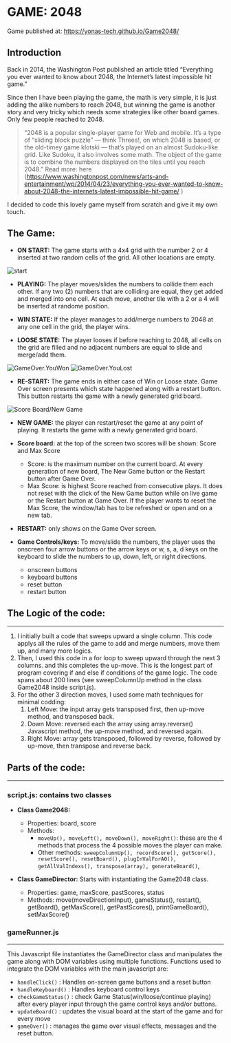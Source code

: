 # GAME: 2048

Game published at: https://yonas-tech.github.io/Game2048/ 

## Introduction

Back in 2014, the Washington Post published an article titled “Everything you ever wanted to know about 2048, the Internet’s latest impossible hit game.” 

Since then I have been playing the game, the math is very simple, it is just adding the alike numbers to reach 2048, but winning the game is another story and very tricky which needs some strategies like other board games. Only few people reached to 2048. 

> “2048 is a popular single-player game for Web and mobile. It’s a type of “sliding block puzzle” — think Threes!, on which 2048 is based, or the old-timey game klotski — that’s played on an almost Sudoku-like grid. Like Sudoku, it also involves some math. The object of the game is to combine the numbers displayed on the tiles until you reach 2048.”
> Read more: here (https://www.washingtonpost.com/news/arts-and-entertainment/wp/2014/04/23/everything-you-ever-wanted-to-know-about-2048-the-internets-latest-impossible-hit-game/ )
>

I decided to code this lovely game myself from scratch and give it my own touch. 

## The Game: 

* **ON START:**
The game starts with a 4x4 grid with the number 2 or 4 inserted at two random cells of the grid. All other locations are empty. 

![start](https://github.com/Yonas-tech/Game2048/blob/main/images/startPage.jpg)


* **PLAYING:**
The player moves/slides the numbers to collide them each other. If any two (2) numbers that are colliding are equal, they get added and merged into one cell. At each move, another tile with a 2 or a 4 will be inserted at randome position. 

* **WIN STATE:**
	If the player manages to add/merge numbers to 2048 at any one cell in the grid, the player wins. 

* **LOOSE STATE:**
	The player looses if before reaching to 2048, all cells on the grid are filled and no adjacent numbers are equal to slide and merge/add them.

![GameOver.YouWon](https://github.com/Yonas-tech/Game2048/blob/main/images/GO_uWon.jpg)
![GameOver.YouLost](https://github.com/Yonas-tech/Game2048/blob/main/images/loose.jpg)


* **RE-START:** The game ends in either case of Win or Loose state. Game Over screen presents which state happened along with a restart button. This button restarts the game with a newly generated grid board. 

![Score Board/New Game](https://github.com/Yonas-tech/Game2048/blob/main/images/score_newGame.jpg)

* **NEW GAME:** the player can restart/reset the game at any point of playing. It restarts the game with a newly generated grid board. 

* **Score board:** at the top of the screen two scores will be shown: Score and Max Score
	- Score: is the maximum number on the current board.  At every generation of new board, The New Game button or the Restart button after Game Over. 
	- Max Score: is highest Score reached from consecutive plays. It does not reset with the click of the New Game button while on live game or the Restart button at Game Over. If the player wants to reset the Max Score, the window/tab has to be refreshed or open and on a new tab. 

* **RESTART:** only shows on the Game Over screen.

* **Game Controls/keys:**
	To move/slide the numbers, the player uses the onscreen four arrow buttons or the arrow keys or w, s, a, d keys on the keyboard to slide the numbers to up, down, left, or right directions. 
	- onscreen buttons
	- keyboard buttons
	- reset button 
	- restart button



## The Logic of the code:
_______
1. I initially built a code that sweeps upward a single column. This code applys all the rules of the game to add and merge numbers, move them up, and many more logics. 
2. Then, I used this code in a for loop to sweep upward through the next 3 columns. and this completes the up-move. This is the longest part of program covering if and else if conditions of the game logic. The code spans about 200 lines (see sweepColumnUp method in the class Game2048 inside script.js). 
3. For the other 3 direction moves, I used some math techniques for minimal codding:
     1. Left Move: the input array gets transposed first, then up-move method, and transposed back. 
    2. Down Move: reversed each the array using array.reverse() Javascript method, the up-move method, and reversed again. 
    3. Right Move: array gets transposed, followed by reverse, followed by up-move, then transpose and reverse back. 
 
## Parts of the code:
_______

### script.js: contains two classes 
* **Class Game2048:**
    * Properties: board, score
    * Methods: 
        * `moveUp(), moveLeft(), moveDown(), moveRight()`: these are the 4 methods that process the 4 possible moves the player can make. 
        * Other methods: `sweepColumnUp(), recordScore(), getScore(), resetScore(), resetBoard(), plugInValForA0(), getAllValIndexs(), transpose(array), generateBoard()`, 

* **Class GameDirector:**
Starts with instantiating the Game2048 class. 
    * Properties: game, maxScore, pastScores, status
    * Methods: move(moveDirectionInput), gameStatus(), restart(), getBoard(), getMaxScore(), getPastScores(), printGameBoard(), setMaxScore()

### gameRunner.js 
__________
This Javascript file instantiates the GameDirector class and manipulates the game along with DOM variables using multiple functions. 
Functions used to integrate the DOM variables with the main javascript are:  
* `handleClick()` : Handles on-screen game buttons and a reset button
* `handleKeyboard()` : Handles keyboard control keys
* `checkGameStatus()` : check Game Status(win/loose/continue playing) after every player input through the game control keys and/or buttons. 
* `updateBoard()` : updates the visual board at the start of the game and for every move
* `gameOver()` : manages the game over visual effects, messages and the reset button. 
